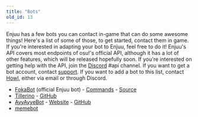 ```yaml
---
title: "Bots"
old_id: 13
---
```

Enjuu has a few bots you can contact in-game that can do some awesome things! Here's a list of some of those, to get started, contact them in game. If you're interested in adapting your bot to Enjuu, feel free to do it! Enjuu's API covers most endpoints of osu!'s official API, although it has a lot of other features, which will be released hopefully soon. If you're interested on getting help with the API, join the [Discord](https://discord.gg/0rJcZruIsA6rXuIx) #api channel. If you want to get a bot account, contact [support](mailto:support@Enjuu.click). If you want to add a bot to this list, contact [Howl](mailto:howl@Enjuu.click), either via email or through Discord.

* [FokaBot](https://Enjuu.click/?u=999) (official Enjuu bot) - [Commands](https://Enjuu.click/index.php?p=16&id=4) - [Source](https://git.zxq.co/Enjuu/pep.py/src/master/constants/fokabotCommands.py)
* [Tillerino](https://Enjuu.click/?u=8887) - [GitHub](https://github.com/Tillerino/Tillerinobot)
* [AyyAyyeBot](https://Enjuu.click/?u=9973) - [Website](https://bot.aiaegames.xyz/) - [GitHub](https://github.com/AiAe/aiae)
* [memebot](https://Enjuu.click/?u=12739)